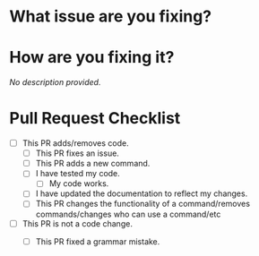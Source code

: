 # What issue are you fixing?
<!Please provide the issue number in short hand syntax (#issue_number).>
# How are you fixing it?
*No description provided.*

# Pull Request Checklist
- [ ] This PR adds/removes code.
  -  [ ] This PR fixes an issue.
  -   [ ] This PR adds a new command.
  -   [ ] I have tested my code.
      -  [ ] My code works.
  - [ ] I have updated the documentation to reflect my changes.
  - [ ] This PR changes the functionality of a command/removes commands/changes who can use a command/etc
- [ ] This PR is not a code change.
  - [ ] This PR fixed a grammar mistake.
  
